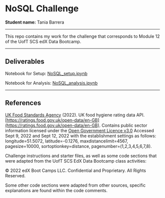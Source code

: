 # NoSQL Challenge

**Student name:** Tania Barrera

---

This repo contains my work for the challenge that corresponds to Module 12 of the UofT SCS edX Data Bootcamp.

---

## Deliverables

Notebook for Setup: [NoSQL_setup.ipynb](NoSQL_setup.ipynb)

Notebook for Analysis: [NoSQL_analysis.ipynb](NoSQL_analysis.ipynb)

<!-- ## Final datasets

Resulting dataset for Part 1: [results/mars_news.json](results/mars_news.json)

Resulting dataset for Part 2: [results/mars_weather.csv](results/mars_weather.csv) -->

---

## References

[UK Food Standards Agency](https://www.food.gov.uk/) (2022). UK food hygiene rating data API. [https://ratings.food.gov.uk/open-data/en-GB](https://ratings.food.gov.uk/open-data/en-GB). Contains public sector information licensed under the [Open Government Licence v3.0](https://www.nationalarchives.gov.uk/doc/open-government-licence/version/3/)
Accessed Sept 9, 2022 and Sept 12, 2022 with the establishment settings as follows: longitude=51.5072, latitude=-0.1276, maxdistancelimit=4567, pagesize=10000, sortoptionkey=distance, pagenumber=(1,2,3,4,5,6,7,8).

Challenge instructions and starter files, as well as some code sections that were adapted from the UofT SCS EdX Data Bootcamp class activities:

© 2022 edX Boot Camps LLC. Confidential and Proprietary. All Rights Reserved.

Some other code sections were adapted from other sources, specific explanations are found within the code comments.
